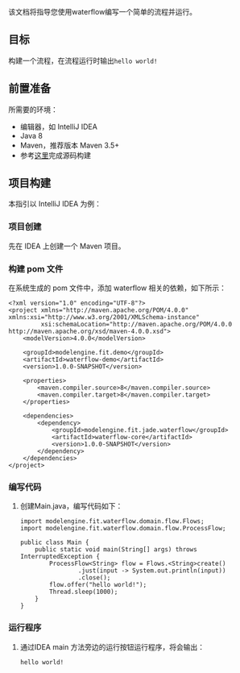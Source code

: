 该文档将指导您使用waterflow编写一个简单的流程并运行。

## 目标

构建一个流程，在流程运行时输出`hello world!`

## 前置准备

所需要的环境：

* 编辑器，如 IntelliJ IDEA
* Java 8
* Maven，推荐版本 Maven 3.5+
* 参考[这里](2.%20前置准备.md)完成源码构建

## 项目构建

本指引以 IntelliJ IDEA 为例：

### 项目创建

先在 IDEA 上创建一个 Maven 项目。

### 构建 pom 文件

在系统生成的 pom 文件中，添加 waterflow 相关的依赖，如下所示：

```
<?xml version="1.0" encoding="UTF-8"?>
<project xmlns="http://maven.apache.org/POM/4.0.0" xmlns:xsi="http://www.w3.org/2001/XMLSchema-instance"
         xsi:schemaLocation="http://maven.apache.org/POM/4.0.0 http://maven.apache.org/xsd/maven-4.0.0.xsd">
    <modelVersion>4.0.0</modelVersion>

    <groupId>modelengine.fit.demo</groupId>
    <artifactId>waterflow-demo</artifactId>
    <version>1.0.0-SNAPSHOT</version>

    <properties>
        <maven.compiler.source>8</maven.compiler.source>
        <maven.compiler.target>8</maven.compiler.target>
    </properties>

    <dependencies>
        <dependency>
            <groupId>modelengine.fit.jade.waterflow</groupId>
            <artifactId>waterflow-core</artifactId>
            <version>1.0.0-SNAPSHOT</version>
        </dependency>
    </dependencies>
</project>
```

### 编写代码

1. 创建Main.java，编写代码如下：

   ```
   import modelengine.fit.waterflow.domain.flow.Flows;
   import modelengine.fit.waterflow.domain.flow.ProcessFlow;
   
   public class Main {
       public static void main(String[] args) throws InterruptedException {
           ProcessFlow<String> flow = Flows.<String>create()
                   .just(input -> System.out.println(input))
                   .close();
           flow.offer("hello world!");
           Thread.sleep(1000);
       }
   }
   ```

### 运行程序

1. 通过IDEA main 方法旁边的运行按钮运行程序，将会输出：

   ```
   hello world!
   ```
